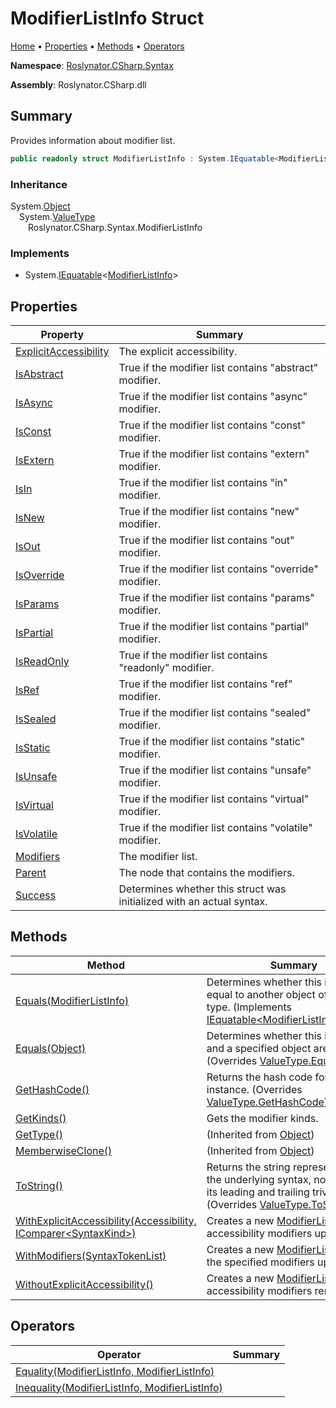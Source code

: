 <a name="_top"></a>

# ModifierListInfo Struct

[Home](../../../../README.md#_top) &#x2022; [Properties](#properties) &#x2022; [Methods](#methods) &#x2022; [Operators](#operators)

**Namespace**: [Roslynator.CSharp.Syntax](../README.md#_top)

**Assembly**: Roslynator\.CSharp\.dll

## Summary

Provides information about modifier list\.

```csharp
public readonly struct ModifierListInfo : System.IEquatable<ModifierListInfo>
```

### Inheritance

System\.[Object](https://docs.microsoft.com/en-us/dotnet/api/system.object)\
&emsp;System\.[ValueType](https://docs.microsoft.com/en-us/dotnet/api/system.valuetype)\
&emsp;&emsp;Roslynator\.CSharp\.Syntax\.ModifierListInfo

### Implements

* System\.[IEquatable](https://docs.microsoft.com/en-us/dotnet/api/system.iequatable-1)\<[ModifierListInfo](#_top)>

## Properties

| Property | Summary |
| -------- | ------- |
| [ExplicitAccessibility](ExplicitAccessibility/README.md#_top) | The explicit accessibility\. |
| [IsAbstract](IsAbstract/README.md#_top) | True if the modifier list contains "abstract" modifier\. |
| [IsAsync](IsAsync/README.md#_top) | True if the modifier list contains "async" modifier\. |
| [IsConst](IsConst/README.md#_top) | True if the modifier list contains "const" modifier\. |
| [IsExtern](IsExtern/README.md#_top) | True if the modifier list contains "extern" modifier\. |
| [IsIn](IsIn/README.md#_top) | True if the modifier list contains "in" modifier\. |
| [IsNew](IsNew/README.md#_top) | True if the modifier list contains "new" modifier\. |
| [IsOut](IsOut/README.md#_top) | True if the modifier list contains "out" modifier\. |
| [IsOverride](IsOverride/README.md#_top) | True if the modifier list contains "override" modifier\. |
| [IsParams](IsParams/README.md#_top) | True if the modifier list contains "params" modifier\. |
| [IsPartial](IsPartial/README.md#_top) | True if the modifier list contains "partial" modifier\. |
| [IsReadOnly](IsReadOnly/README.md#_top) | True if the modifier list contains "readonly" modifier\. |
| [IsRef](IsRef/README.md#_top) | True if the modifier list contains "ref" modifier\. |
| [IsSealed](IsSealed/README.md#_top) | True if the modifier list contains "sealed" modifier\. |
| [IsStatic](IsStatic/README.md#_top) | True if the modifier list contains "static" modifier\. |
| [IsUnsafe](IsUnsafe/README.md#_top) | True if the modifier list contains "unsafe" modifier\. |
| [IsVirtual](IsVirtual/README.md#_top) | True if the modifier list contains "virtual" modifier\. |
| [IsVolatile](IsVolatile/README.md#_top) | True if the modifier list contains "volatile" modifier\. |
| [Modifiers](Modifiers/README.md#_top) | The modifier list\. |
| [Parent](Parent/README.md#_top) | The node that contains the modifiers\. |
| [Success](Success/README.md#_top) | Determines whether this struct was initialized with an actual syntax\. |

## Methods

| Method | Summary |
| ------ | ------- |
| [Equals(ModifierListInfo)](Equals/README.md#Roslynator_CSharp_Syntax_ModifierListInfo_Equals_Roslynator_CSharp_Syntax_ModifierListInfo_) | Determines whether this instance is equal to another object of the same type\. \(Implements [IEquatable\<ModifierListInfo>.Equals](https://docs.microsoft.com/en-us/dotnet/api/system.iequatable-1.equals)\) |
| [Equals(Object)](Equals/README.md#Roslynator_CSharp_Syntax_ModifierListInfo_Equals_System_Object_) | Determines whether this instance and a specified object are equal\. \(Overrides [ValueType.Equals](https://docs.microsoft.com/en-us/dotnet/api/system.valuetype.equals)\) |
| [GetHashCode()](GetHashCode/README.md#_top) | Returns the hash code for this instance\. \(Overrides [ValueType.GetHashCode](https://docs.microsoft.com/en-us/dotnet/api/system.valuetype.gethashcode)\) |
| [GetKinds()](GetKinds/README.md#_top) | Gets the modifier kinds\. |
| [GetType()](https://docs.microsoft.com/en-us/dotnet/api/system.object.gettype) |  \(Inherited from [Object](https://docs.microsoft.com/en-us/dotnet/api/system.object)\) |
| [MemberwiseClone()](https://docs.microsoft.com/en-us/dotnet/api/system.object.memberwiseclone) |  \(Inherited from [Object](https://docs.microsoft.com/en-us/dotnet/api/system.object)\) |
| [ToString()](ToString/README.md#_top) | Returns the string representation of the underlying syntax, not including its leading and trailing trivia\. \(Overrides [ValueType.ToString](https://docs.microsoft.com/en-us/dotnet/api/system.valuetype.tostring)\) |
| [WithExplicitAccessibility(Accessibility, IComparer\<SyntaxKind>)](WithExplicitAccessibility/README.md#_top) | Creates a new [ModifierListInfo](#_top) with accessibility modifiers updated\. |
| [WithModifiers(SyntaxTokenList)](WithModifiers/README.md#_top) | Creates a new [ModifierListInfo](#_top) with the specified modifiers updated\. |
| [WithoutExplicitAccessibility()](WithoutExplicitAccessibility/README.md#_top) | Creates a new [ModifierListInfo](#_top) with accessibility modifiers removed\. |

## Operators

| Operator | Summary |
| -------- | ------- |
| [Equality(ModifierListInfo, ModifierListInfo)](op_Equality/README.md#_top) | |
| [Inequality(ModifierListInfo, ModifierListInfo)](op_Inequality/README.md#_top) | |

